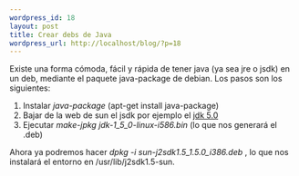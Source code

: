 ```yaml
--- 
wordpress_id: 18
layout: post
title: Crear debs de Java
wordpress_url: http://localhost/blog/?p=18
---
```

Existe una forma cómoda, fácil y rápida de tener java (ya sea jre o jsdk) en un deb, mediante el paquete java-package de debian. Los pasos son los siguientes:
<ol><li>Instalar <i>java-package</i> (apt-get install java-package)</li>
<li>Bajar de la web de sun el jsdk por ejemplo el <a href="http://java.sun.com/j2se/1.5.0/download.jsp">jdk 5.0</a></li>
<li>Ejecutar <i>make-jpkg jdk-1_5_0-linux-i586.bin</i> (lo que nos generará el .deb)</li>
</ol>
Ahora ya podremos hacer <i>dpkg -i sun-j2sdk1.5_1.5.0_i386.deb</i> , lo que nos instalará el entorno  en /usr/lib/j2sdk1.5-sun.
